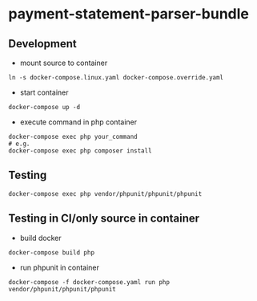 # payment-statement-parser-bundle

## Development
- mount source to container
````shell
ln -s docker-compose.linux.yaml docker-compose.override.yaml
````
- start container
```shell
docker-compose up -d
```
- execute command in php container
```shell
docker-compose exec php your_command
# e.g.
docker-compose exec php composer install
```

## Testing
```shell
docker-compose exec php vendor/phpunit/phpunit/phpunit
```

## Testing in CI/only source in container
- build docker
```shell
docker-compose build php
```
- run phpunit in container
```shell
docker-compose -f docker-compose.yaml run php vendor/phpunit/phpunit/phpunit
```
